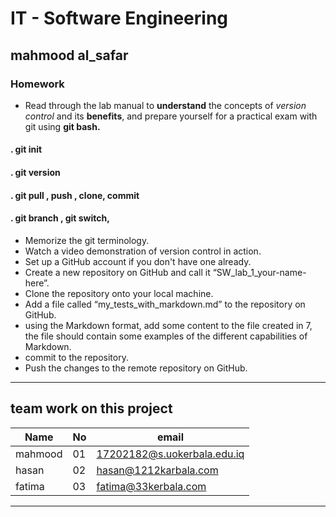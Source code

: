 # IT - Software Engineering
## mahmood al_safar
### Homework

*  Read through the lab manual to **understand** the concepts of *version control* and its **benefits**, and prepare yourself for a practical exam with git using **git bash.**
#### . git init
#### . git version
#### . git pull , push , clone, commit
#### . git branch , git switch,
* Memorize the git terminology.
* Watch a video demonstration of version control in action.
* Set up a GitHub account if you don't have one already.
* Create a new repository on GitHub and call it “SW_lab_1_your-name-here”.
* Clone the repository onto your local machine.
* Add a file called “my_tests_with_markdown.md” to the repository on GitHub.
* using the Markdown format, add some content to the file created in 7, the file should contain some examples of the different capabilities of Markdown.
* commit to the repository.
* Push the changes to the remote repository on GitHub.

___
## team work on this project
|Name|No|email|
|-----|-----|-----|
|mahmood|01|17202182@s.uokerbala.edu.iq|
|hasan|02|hasan@1212karbala.com|
|fatima|03|fatima@33kerbala.com|
___
